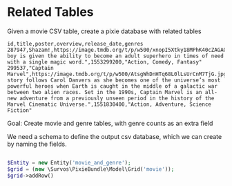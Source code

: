 # Related Tables


Given a movie CSV table, create a pixie database with related tables

```csv
id,title,poster,overview,release_date,genres
287947,Shazam!,https://image.tmdb.org/t/p/w500/xnopI5Xtky18MPhK40cZAGAOVeV.jpg,"A boy is given the ability to become an adult superhero in times of need with a single magic word.",1553299200,"Action, Comedy, Fantasy"
299537,"Captain Marvel",https://image.tmdb.org/t/p/w500/AtsgWhDnHTq68L0lLsUrCnM7TjG.jpg,"The story follows Carol Danvers as she becomes one of the universe’s most powerful heroes when Earth is caught in the middle of a galactic war between two alien races. Set in the 1990s, Captain Marvel is an all-new adventure from a previously unseen period in the history of the Marvel Cinematic Universe.",1551830400,"Action, Adventure, Science Fiction"
```

Goal: Create movie and genre tables, with genre counts as an extra field

We need a schema to define the output csv database, which we can create by naming the fields.

```php

$Entity = new Entity('movie_and_genre');
$grid = (new \Survos\PixieBundle\Model\Grid('movie'));
$grid->addRow()
```



